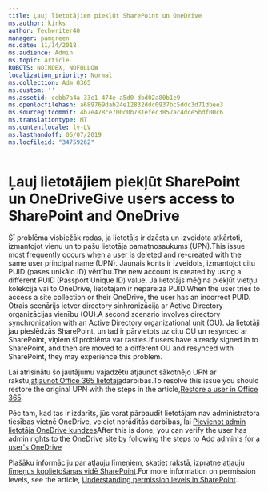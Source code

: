 ```yaml
---
title: Ļauj lietotājiem piekļūt SharePoint un OneDrive
ms.author: kirks
author: Techwriter40
manager: pamgreen
ms.date: 11/14/2018
ms.audience: Admin
ms.topic: article
ROBOTS: NOINDEX, NOFOLLOW
localization_priority: Normal
ms.collection: Adm_O365
ms.custom: ''
ms.assetid: cebb7a4a-33e1-474e-a5d0-dbd02a80b1e9
ms.openlocfilehash: a689769dab24e12832ddc0937bc5ddc3d71dbee3
ms.sourcegitcommit: 4b7e478ce700c0b781efec3857ac4dce5bdf00c6
ms.translationtype: MT
ms.contentlocale: lv-LV
ms.lasthandoff: 06/07/2019
ms.locfileid: "34759262"
---
```

# <a name="give-users-access-to-sharepoint-and-onedrive"></a><span data-ttu-id="14559-102">Ļauj lietotājiem piekļūt SharePoint un OneDrive</span><span class="sxs-lookup"><span data-stu-id="14559-102">Give users access to SharePoint and OneDrive</span></span>

<span data-ttu-id="14559-103">Šī problēma visbiežāk rodas, ja lietotājs ir dzēsta un izveidota atkārtoti, izmantojot vienu un to pašu lietotāja pamatnosaukums (UPN).</span><span class="sxs-lookup"><span data-stu-id="14559-103">This issue most frequently occurs when a user is deleted and re-created with the same user principal name (UPN).</span></span> <span data-ttu-id="14559-104">Jaunais konts ir izveidots, izmantojot citu PUID (pases unikālo ID) vērtību.</span><span class="sxs-lookup"><span data-stu-id="14559-104">The new account is created by using a different PUID (Passport Unique ID) value.</span></span> <span data-ttu-id="14559-105">Ja lietotājs mēģina piekļūt vietņu kolekcijā vai to OneDrive, lietotājam ir nepareiza PUID.</span><span class="sxs-lookup"><span data-stu-id="14559-105">When the user tries to access a site collection or their OneDrive, the user has an incorrect PUID.</span></span> <span data-ttu-id="14559-106">Otrais scenārijs ietver directory sinhronizācija ar Active Directory organizācijas vienību (OU).</span><span class="sxs-lookup"><span data-stu-id="14559-106">A second scenario involves directory synchronization with an Active Directory organizational unit (OU).</span></span> <span data-ttu-id="14559-107">Ja lietotāji jau pieslēdzās SharePoint, un tad ir pārvietots uz citu OU un resynced ar SharePoint, viņiem šī problēma var rasties.</span><span class="sxs-lookup"><span data-stu-id="14559-107">If users have already signed in to SharePoint, and then are moved to a different OU and resynced with SharePoint, they may experience this problem.</span></span>

<span data-ttu-id="14559-108">Lai atrisinātu šo jautājumu vajadzētu atjaunot sākotnējo UPN ar rakstu,[atjaunot Office 365 lietotāja](https://docs.microsoft.com/office365/admin/add-users/restore-user?view=o365-worldwide)darbības.</span><span class="sxs-lookup"><span data-stu-id="14559-108">To resolve this issue you should restore the original UPN with the steps in the article,[Restore a user in Office 365](https://docs.microsoft.com/office365/admin/add-users/restore-user?view=o365-worldwide).</span></span>

<span data-ttu-id="14559-109">Pēc tam, kad tas ir izdarīts, jūs varat pārbaudīt lietotājam nav administratora tiesības vietnē OneDrive, veiciet norādītās darbības, lai [Pievienot admin lietotāja OneDrive kundzes](https://docs.microsoft.com/sharepoint/manage-user-profiles?redirectSourcePath=%252fen-us%252farticle%252fmanage-user-profiles-in-the-sharepoint-admin-center-494bec9c-6654-41f0-920f-f7f937ea9723#add-and-remove-admins-for-a-users-onedrive)</span><span class="sxs-lookup"><span data-stu-id="14559-109">After this is done, you can verify the user has admin rights to the OneDrive site by following the steps to [Add admin's for a user's OneDrive](https://docs.microsoft.com/sharepoint/manage-user-profiles?redirectSourcePath=%252fen-us%252farticle%252fmanage-user-profiles-in-the-sharepoint-admin-center-494bec9c-6654-41f0-920f-f7f937ea9723#add-and-remove-admins-for-a-users-onedrive)</span></span>

<span data-ttu-id="14559-110">Plašāku informāciju par atļauju līmeņiem, skatiet rakstā, [izpratne atļauju līmeņus koplietošanas vidē SharePoint](https://docs.microsoft.com/sharepoint/understanding-permission-levels).</span><span class="sxs-lookup"><span data-stu-id="14559-110">For more information on permission levels, see the article, [Understanding permission levels in SharePoint](https://docs.microsoft.com/sharepoint/understanding-permission-levels).</span></span>
